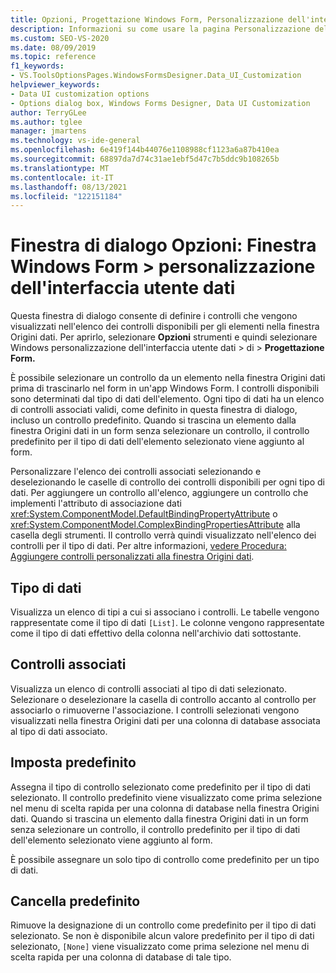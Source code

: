 ```yaml
---
title: Opzioni, Progettazione Windows Form, Personalizzazione dell'interfaccia utente dati
description: Informazioni su come usare la pagina Personalizzazione dell'interfaccia utente dati per definire i controlli da visualizzare nell'elenco dei controlli disponibili per gli elementi nella finestra Origini dati.
ms.custom: SEO-VS-2020
ms.date: 08/09/2019
ms.topic: reference
f1_keywords:
- VS.ToolsOptionsPages.WindowsFormsDesigner.Data_UI_Customization
helpviewer_keywords:
- Data UI customization options
- Options dialog box, Windows Forms Designer, Data UI Customization
author: TerryGLee
ms.author: tglee
manager: jmartens
ms.technology: vs-ide-general
ms.openlocfilehash: 6e419f144b44076e1108988cf1123a6a87b410ea
ms.sourcegitcommit: 68897da7d74c31ae1ebf5d47c7b5ddc9b108265b
ms.translationtype: MT
ms.contentlocale: it-IT
ms.lasthandoff: 08/13/2021
ms.locfileid: "122151184"
---
```

# <a name="options-dialog-box-windows-forms-designer--data-ui-customization"></a>Finestra di dialogo Opzioni: Finestra Windows Form > personalizzazione dell'interfaccia utente dati

Questa finestra di dialogo consente di definire i controlli che vengono visualizzati nell'elenco dei controlli disponibili per gli elementi nella finestra Origini dati. Per aprirlo, selezionare **Opzioni** strumenti e quindi selezionare Windows personalizzazione dell'interfaccia utente dati  >  di   >  **Progettazione Form.**

È possibile selezionare un controllo da un elemento nella finestra Origini dati prima di trascinarlo nel form in un'app Windows Form. I controlli disponibili sono determinati dal tipo di dati dell'elemento. Ogni tipo di dati ha un elenco di controlli associati validi, come definito in questa finestra di dialogo, incluso un controllo predefinito. Quando si trascina un elemento dalla finestra Origini dati in un form senza selezionare un controllo, il controllo predefinito per il tipo di dati dell'elemento selezionato viene aggiunto al form.

Personalizzare l'elenco dei controlli associati selezionando e deselezionando le caselle di controllo dei controlli disponibili per ogni tipo di dati. Per aggiungere un controllo all'elenco, aggiungere un controllo che implementi l'attributo di associazione dati <xref:System.ComponentModel.DefaultBindingPropertyAttribute> o <xref:System.ComponentModel.ComplexBindingPropertiesAttribute> alla casella degli strumenti. Il controllo verrà quindi visualizzato nell'elenco dei controlli per il tipo di dati. Per altre informazioni, [vedere Procedura: Aggiungere controlli personalizzati alla finestra Origini dati](../..//data-tools/add-custom-controls-to-the-data-sources-window.md).

## <a name="data-type"></a>Tipo di dati

Visualizza un elenco di tipi a cui si associano i controlli. Le tabelle vengono rappresentate come il tipo di dati `[List]`. Le colonne vengono rappresentate come il tipo di dati effettivo della colonna nell'archivio dati sottostante.

## <a name="associated-controls"></a>Controlli associati

Visualizza un elenco di controlli associati al tipo di dati selezionato. Selezionare o deselezionare la casella di controllo accanto al controllo per associarlo o rimuoverne l'associazione. I controlli selezionati vengono visualizzati nella finestra Origini dati per una colonna di database associata al tipo di dati associato.

## <a name="set-default"></a>Imposta predefinito

Assegna il tipo di controllo selezionato come predefinito per il tipo di dati selezionato. Il controllo predefinito viene visualizzato come prima selezione nel menu di scelta rapida per una colonna di database nella finestra Origini dati. Quando si trascina un elemento dalla finestra Origini dati in un form senza selezionare un controllo, il controllo predefinito per il tipo di dati dell'elemento selezionato viene aggiunto al form.

È possibile assegnare un solo tipo di controllo come predefinito per un tipo di dati.

## <a name="clear-default"></a>Cancella predefinito

Rimuove la designazione di un controllo come predefinito per il tipo di dati selezionato. Se non è disponibile alcun valore predefinito per il tipo di dati selezionato, `[None]` viene visualizzato come prima selezione nel menu di scelta rapida per una colonna di database di tale tipo.
